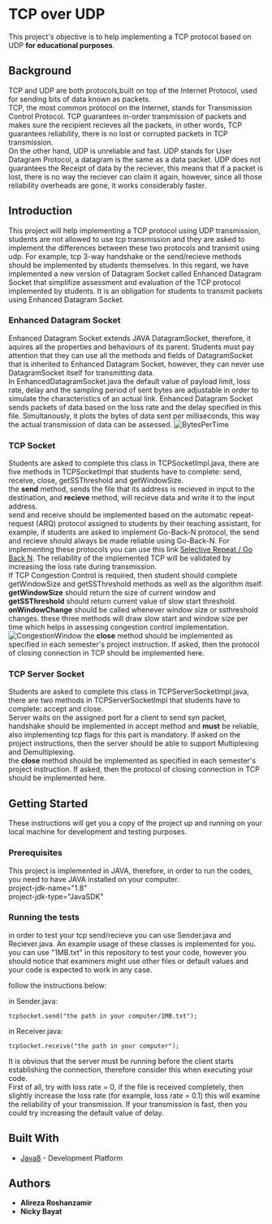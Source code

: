 # TCP over UDP
This project's objective is to help implementing a TCP protocol based on UDP **for educational purposes**.<br />

## Background
TCP and UDP are both protocols,built on top of the Internet Protocol, used for sending bits of data known as packets.<br />
TCP, the most common protocol on the Internet, stands for Transmission Control Protocol. TCP guarantees in-order transmission of packets and makes sure the recipient recieves all the packets, in other words, TCP guarantees reliability, there is no lost or corrupted packets in TCP transmission.<br />
On the other hand, UDP is unreliable and fast. UDP stands for User Datagram Protocol, a datagram is the same as a data packet. UDP does not guarantees the Receipt of data by the reciever, this means that if a packet is lost, there is no way the reciever can claim it again, however, since all those reliability overheads are gone, it works considerably faster.<br />
## Introduction
This project will help implementing a TCP protocol using UDP transmission, students are not allowed to use tcp transmission and they are asked to implement the differences between these two protocols and transmit using udp. For example, tcp 3-way handshake or the send/recieve methods should be implemented by students themselves. In this regard, we have implemented a new version of Datagram Socket called Enhanced Datagram Socket that simplifize assessment and evaluation of the TCP protocol implemented by students. It is an obligation for students to transmit packets using Enhanced Datagram Socket.

### Enhanced Datagram Socket
Enhanced Datagram Socket extends JAVA DatagramSocket, therefore, it aquires all the properties and behaviours of its parent. Students must pay attention that they can use all the methods and fields of DatagramSocket that is inherited to Enhanced Datagram Socket, however, they can never use DatagramSocket itself for transmitting data.<br />
In EnhancedDatagramSocket.java the default value of payload limit, loss rate, delay and the sampling period of sent bytes are adjustable in order to simulate the characteristics of an actual link. Enhanced Datagram Socket sends packets of data based on the loss rate and the delay specified in this file. Simultanously, it plots the bytes of data sent per milliseconds, this way the actual transmission of data can be assessed.
![BytesPerTime](https://github.com/nikiibayat/TCP-over-UDP/blob/master/images/BytesPerTime.png?raw=true "BytesPerTime")

### TCP Socket
Students are asked to complete this class in TCPSocketImpl.java, there are five methods in TCPSocketImpl that students have to complete: send, receive, close, getSSThreshold and getWindowSize.<br />
the **send** method, sends the file that its address is recieved in input to the destination, and **recieve** method, will recieve data and write it to the input address.<br />
send and receive should be implemented based on the automatic repeat-request (ARQ) protocol assigned to students by their teaching assistant, for example, if students are asked to implement Go-Back-N protocol, the send and recieve should always be made reliable using Go-Back-N. For implementing these protocols you can use this link [Selective Repeat / Go Back N](http://www.ccs-labs.org/teaching/rn/animations/gbn_sr/). The reliability of the implemented TCP will be validated by increasing the loss rate during transmission.<br />
If TCP Congestion Control is required, then student should complete getWindowSize and getSSThreshold methods as well as the algorithm itself. **getWindowSize** should return the size of current window and **getSSThreshold** should return current value of slow start threshold. **onWindowChange** should be called whenever window size or ssthreshold changes. these three methods will draw slow start and window size per time which helps in assessing congestion control implementation.
![CongestionWindow](https://github.com/nikiibayat/TCP-over-UDP/blob/master/images/CongestionWindow.png?raw=true "CongestionWindow")
the **close** method should be implemented as specified in each semester's project instruction. If asked, then the protocol of closing connection in TCP should be implemented here.

### TCP Server Socket
Students are asked to complete this class in TCPServerSocketImpl.java, there are two methods in TCPServerSocketImpl that students have to complete: accept and close.<br />
Server waits on the assigned port for a client to send syn packet, handshake should be implemented in accept method and **must** be reliable, also implementing tcp flags for this part is mandatory. If asked on the project instructions, then the server should be able to support Multiplexing and Demultiplexing.<br />
the **close** method should be implemented as specified in each semester's project instruction. If asked, then the protocol of closing connection in TCP should be implemented here.

## Getting Started

These instructions will get you a copy of the project up and running on your local machine for development and testing purposes.

### Prerequisites

This project is implemented in JAVA, therefore, in order to run the codes, you need to have JAVA installed on your computer.<br />
project-jdk-name="1.8" <br />
project-jdk-type="JavaSDK" <br />

### Running the tests

in order to test your tcp send/recieve you can use Sender.java and Reciever.java. An example usage of these classes is implemented for you. you can use "1MB.txt" in this repository to test your code, however you should notice that examiners might use other files or default values and your code is expected to work in any case. <br />

follow the instructions below:<br />

in Sender.java:
```
tcpSocket.send("the path in your computer/1MB.txt");
```
in Receiver.java:
```
tcpSocket.receive("the path in your computer");
```
It is obvious that the server must be running before the client starts establishing the connection, therefore consider this when executing your code.<br />
First of all, try with loss rate = 0, if the file is received completely, then slightly increase the loss rate  (for example, loss rate = 0.1) this will examine the reliability of your transmission. If your transmission is fast, then you could try increasing the default value of delay.<br />



## Built With

* [Java8](https://www.oracle.com/technetwork/java/javase/overview/java8-2100321.html/) - Development Platform


## Authors

* **Alireza  Roshanzamir**
* **Nicky Bayat**


